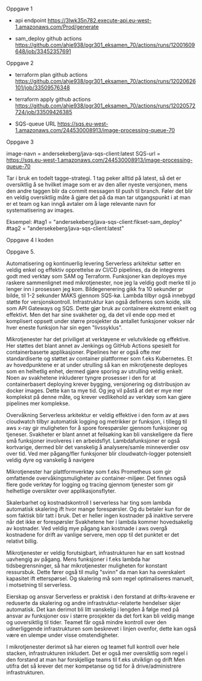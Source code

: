 Oppgave 1
- api endpoint
  https://3lwk35n782.execute-api.eu-west-1.amazonaws.com/Prod/generate

- sam_deploy github actions
  https://github.com/ahje938/pgr301_eksamen_70/actions/runs/12001609648/job/33452357691

Oppgave 2
- terraform plan github actions
  https://github.com/ahje938/pgr301_eksamen_70/actions/runs/12020626101/job/33509576348
  
- terraform apply github actions
  https://github.com/ahje938/pgr301_eksamen_70/actions/runs/12020572724/job/33509426385
  
- SQS-queue URL
  https://sqs.eu-west-1.amazonaws.com/244530008913/image-processing-queue-70
  
Oppgave 3

image-navn = andersekeberg/java-sqs-client:latest
SQS-url = https://sqs.eu-west-1.amazonaws.com/244530008913/image-processing-queue-70	


Tar i bruk en todelt tagge-strategi. 1 tag peker alltid på latest, så det er oversiktlig å se hvilket image som er av den aller nyeste versjonen, mens den andre taggen
blir da commit messagen til push til branch. Føler det blir en veldig oversiktlig måte å gjøre det på da man tar utgangspunkt i at man er et team og kan inngå avtaler om
å lage relevante navn for systematisering av images.

Eksempel:
#tag1 = "andersekeberg/java-sqs-client:fikset-sam_deploy"
#tag2 = "andersekeberg/java-sqs-client:latest"

Oppgave 4
I koden

Oppgave 5.

Automatisering og kontinuerlig levering
Serverless arkitektur søtter en veldig enkel og effektiv opprettelse av CI/CD pipelines, da de integreres godt med verktøy som SAM og Terraform. Funksjoner kan deployes mye raskere sammenlignet med mikrotjenester, noe jeg la veldig godt merke til jo lenger inn i prosessen jeg kom. Bildegenerering gikk fra 10 sekunder pr bilde, til 1-2 sekunder MAKS gjennom SQS-kø. Lambda tilbyr også innebygd støtte for versjonskontroll. Infrastruktur kan også defineres som koide, slik som API Gateways og SQS. Dette gjør bruk av containere ekstremt enkelt og effektivt. Men det har sine svakheter og, da det vil ende opp med et komplisert oppsett under større prosjekter da antallet funksjoner vokser når hver eneste funksjon har sin egen "livssyklus".

Mikrotjenester har det priviliget at verktøyene er velutviklede og effektive. Her støttes det blant annet av Jenkings og GitHub Actions spesielt for containerbaserte applikasjoner. Pipelines her er også ofte mer standardiserte og støttet av container plattformer som f.eks Kubernetes. Et av hovedpunktene er at under utrulling så kan en mikrotjeneste deployes som en helhetlig enhet, dermed gjøre sporing av utrulling veldig enkelt. Noen av svakhetene inkluderer tyngre prosesser i den for at containerbasert deploying krever bygging, versjonering og distribusjon av docker images. Dette kan ta mye tid. Og jeg vil påstå at det er mye mer komplekst på denne måte, og krever vedlikehold av verktøy som kan gjøre pipelines mer komplekse.

Overvåkning
Serverless arkitektur er veldig effektive i den form av at aws cloudwatch tilbyr automatisk logging og metrikker pr funksjon, i tillegg til aws x-ray gir muligheten for å spore forespørsler gjennom funksjoner og tjeneser. 
Svakheter er blant annet at feilsøking kan bli vanskeligere da flere små funksjoner involveres i en arbeidsflyt. Lambdafunksjoner er også kortvarige, dermed blir det vanskelig å analysere/samle minneverdier osv over tid.
Ved mer pågang/fler funksjoner blir cloudwatch-logger potensielt veldig dyre og vanskelig å navigere

Mikrotjenester har plattformverktøy som f.eks Prometheus som gir omfattende overvåkingsmuligheter av container-miljøer. Det finnes også flere gode verktøy for logging og tracing gjennom tjenester som gir helhetlige oversikter over applikasjonsflyter.

Skalerbarhet og kostnadskontroll
I serverless har ting som lambda automatisk skalering ift hvor mange forespørsler. Og du betaler kun for de som faktisk blir tatt i bruk. Det er heller ingen kostnader på inaktive servere når det ikke er forespørsler
Svakhetene her i lambda kommer hovedsakelig av kostnader. Ved veldig mye pågang kan kostnade i aws overgå kostnadene for drift av vanlige servere, men opp til det punktet er det relativt billig.

Mikrotjenester er veldig forutsigbart, infrastrukturen har en satt kostnad uavhengig av pågang. Mens funksjoner i f.eks lambda har tidsbegrensninger, så har mikrotjenester muligheten for konstant ressursbuk.
Dette fører også til mulig "svinn" da man kan ha overskalert kapasitet ift etterspørsel. Og skalering må som regel optimaliseres manuelt, i motsetning til serverless.

Eierskap og ansvar
Serverless er praktisk i den forstand at drifts-kravene er reduserte da skalering og andre infrastruktur-relaterte hendelser skjer automatisk.
Det kan derimot bli litt vanskelig i lengden å følge med på ansvar av funksjoner osv i større prosjekter da det fort kan bli veldig mange og uoversiktlig til tider. Teamet får også mindre kontroll over den udnerliggende infrastrukturen som beskrevet i linjen ovenfor,
dette kan også være en ulempe under visse omstendigheter.

I mikrotjenester derimot så har eieren og teamet full kontroll over hele stacken, infrastrukturen inkludert. Det er også mer oversiktlig som regel i den forstand at man har forskjellige teams til f.eks utviklign og drift
Men utifra det så krever det mer kompetanse og tid for å drive/administrere infrastrukturen. 
